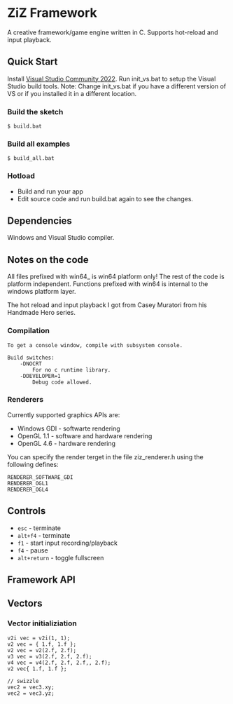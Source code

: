 # ZiZ Framework
A creative framework/game engine written in C.
Supports hot-reload and input playback.


## Quick Start

Install [Visual Studio Community 2022](https://visualstudio.microsoft.com/).
Run init_vs.bat to setup the Visual Studio build tools.
Note: Change init_vs.bat if you have a different version of VS or if you installed it in a different location.

### Build the sketch

```console
$ build.bat
```

### Build all examples
```console
$ build_all.bat
```

### Hotload
- Build and run your app
- Edit source code and run build.bat again to see the changes.


## Dependencies
Windows and Visual Studio compiler.

## Notes on the code
All files prefixed with win64_ is win64 platform only! The rest of the code is platform independent.
Functions prefixed with win64 is internal to the windows platform layer. 

The hot reload and input playback I got from Casey Muratori from his Handmade Hero series.

### Compilation

	To get a console window, compile with subsystem console.

	Build switches:
		-DNOCRT
 			For no c runtime library.
        -DDEVELOPER=1
			Debug code allowed.

### Renderers
Currently supported graphics APIs are:

- Windows GDI - softwarte rendering
- OpenGL 1.1 - software and hardware rendering
- OpenGL 4.6 - hardware rendering

You can specify the render terget in the file ziz_renderer.h using the following defines:
```
RENDERER_SOFTWARE_GDI
RENDERER_OGL1
RENDERER_OGL4
```

## Controls
- `esc` - terminate
- `alt+f4` - terminate
- `f1` - start input recording/playback
- `f4` - pause
- `alt+return` - toggle fullscreen

## **Framework API**

## Vectors

### Vector initializiation
```
v2i vec = v2i(1, 1);
v2 vec = { 1.f, 1.f };
v2 vec = v2(2.f, 2.f);
v3 vec = v3(2.f, 2.f, 2.f);
v4 vec = v4(2.f, 2.f, 2.f,, 2.f);
v2 vec{ 1.f, 1.f };

// swizzle
vec2 = vec3.xy;
vec2 = vec3.yz;
    
```